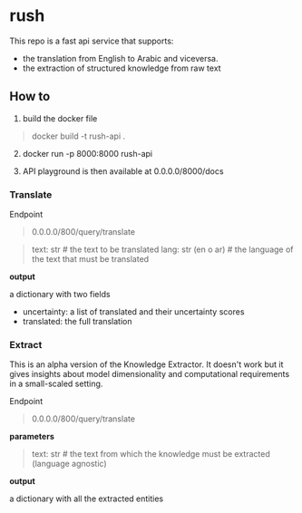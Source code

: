 # rush

This repo is a fast api service that supports:

* the translation from English to Arabic and viceversa.
* the extraction of structured knowledge from raw text

## How to

1. build the docker file

> docker build -t rush-api .

2. docker run -p 8000:8000 rush-api

3. API playground is then available at 0.0.0.0/8000/docs

### Translate

Endpoint
> 0.0.0.0/800/query/translate

> text: str # the text to be translated
> lang: str (en o ar) # the language of the text that must be translated

**output**

a dictionary with two fields

* uncertainty: a list of translated and their uncertainty scores
* translated: the full translation

### Extract

This is an alpha version of the Knowledge Extractor. It doesn't work but it gives insights about model dimensionality and computational requirements in a small-scaled setting.

Endpoint
> 0.0.0.0/800/query/translate


**parameters**
> text: str # the text from which the knowledge must be extracted (language agnostic)

**output**

a dictionary with all the extracted entities
